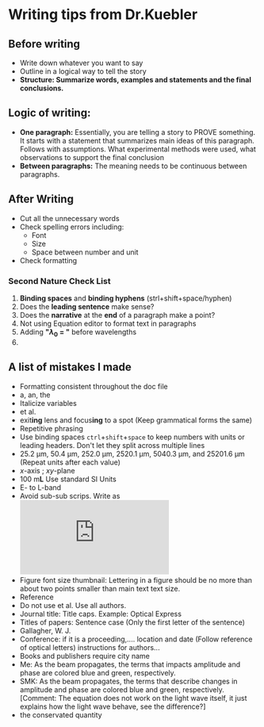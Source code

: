 # Writing tips from Dr.Kuebler

## Before writing

- Write down whatever you want to say
- Outline in a logical way to tell the story
- **Structure: Summarize words, examples and statements and the final conclusions.**

## Logic of writing:
- **One paragraph:** Essentially, you are telling a story to PROVE something. It starts with a statement that summarizes main ideas of this paragraph. Follows with assumptions. What experimental methods were used, what observations to support the final conclusion
- **Between paragraphs:** The meaning needs to be continuous between paragraphs.


## After Writing
- Cut all the unnecessary words
- Check spelling errors including:
  - Font
  - Size
  - Space between number and unit
- Check formatting
### Second Nature Check List
1. **Binding spaces** and **binding hyphens** (strl+shift+space/hyphen)
2. Does the **leading sentence** make sense?
3. Does the **narrative** at the **end** of a paragraph make a point?
4. Not using Equation editor to format text in paragraphs
5. Adding **"$\lambda_0$ = "** before wavelengths
6.


## A list of mistakes I made

 - Formatting consistent throughout the doc file
 - a, an, the
 - Italicize variables
 - et al.
 - exit**ing** lens and focus**ing** to a spot (Keep grammatical forms the same)
 - Repetitive phrasing
 - Use binding spaces `ctrl`+`shift`+`space` to keep numbers with units or leading headers. Don't let they split across multiple lines
 - 25.2 μm, 50.4 μm, 252.0 μm, 2520.1 μm, 5040.3 μm, and 25201.6 μm (Repeat units after each value)
 - *x*-axis ; *xy*-plane
 - 100 m**L** Use standard SI Units
 - E- to L-band
 - Avoid sub-sub scrips. Write as ![](https://latex.codecogs.com/svg.latex?n_%7Beff%2Cmax%7D)
 - Figure font size thumbnail: Lettering in a figure should be no more than about two points smaller than main text text size.
 - Reference
  - Do not use et al. Use all authors.
  - Journal title: Title caps. Example: Optical Express
  - Titles of papers: Sentence case (Only the first letter of the sentence)
  - Gallagher, W. J.
  - Conference: if it is a proceeding,.... location and date (Follow reference of optical letters) instructions for authors...
  - Books and publishers require city name
  - Me: As the beam propagates, the terms that impacts amplitude and phase are colored blue and green, respectively.
  - SMK: As the beam propagates, the terms that describe changes in amplitude and phase are colored blue and green, respectively. [Comment: The equation does not work on the light wave itself, it just explains how the light wave behave, see the difference?]
  - the conservated quantity
